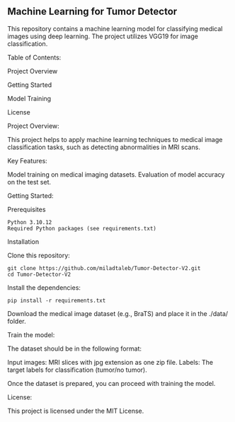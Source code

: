 ## Machine Learning for Tumor Detector

This repository contains a machine learning model for classifying medical images using deep learning. The project utilizes VGG19 for image classification.

Table of Contents:

Project Overview

Getting Started

Model Training

License

Project Overview:

This project helps to apply machine learning techniques to medical image classification tasks, such as detecting abnormalities in MRI scans.

Key Features:

Model training on medical imaging datasets.
Evaluation of model accuracy on the test set.

Getting Started:

Prerequisites

    Python 3.10.12
    Required Python packages (see requirements.txt)

Installation

Clone this repository:

    git clone https://github.com/miladtaleb/Tumor-Detector-V2.git
    cd Tumor-Detector-V2

Install the dependencies:

    pip install -r requirements.txt

Download the medical image dataset (e.g., BraTS) and place it in the ./data/ folder.

Train the model:

The dataset should be in the following format:

Input images: MRI slices with jpg extension as one zip file.
Labels: The target labels for classification (tumor/no tumor).

Once the dataset is prepared, you can proceed with training the model.

License:

This project is licensed under the MIT License.
